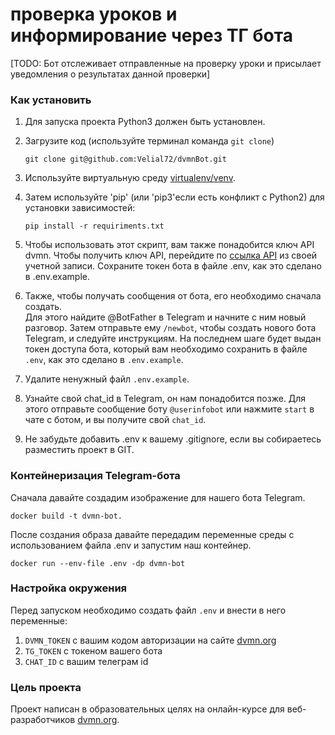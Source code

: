 # проверка уроков и информирование через ТГ бота

[TODO: Бот отслеживает отправленные на проверку уроки и присылает уведомления о результатах данной проверки]

### Как установить

1. Для запуска проекта Python3 должен быть установлен.

2. Загрузите код (используйте терминал команда `git clone`)
   ```console
   git clone git@github.com:Velial72/dvmnBot.git
   ```

3. Используйте виртуальную среду [virtualenv/venv](https://docs.python.org/3/library/venv.html).

4. Затем используйте 'pip' (или 'pip3'если есть конфликт с Python2) для установки зависимостей:

   ```
   pip install -r requiriments.txt
   ```
5. Чтобы использовать этот скрипт, вам также понадобится ключ API dvmn. Чтобы получить ключ API, перейдите по [ссылка API](https://dvmn.org/api/docs/) из своей учетной записи. Сохраните токен бота в файле .env, как это сделано в .env.example.

6. Также, чтобы получать сообщения от бота, его необходимо сначала создать.<br>
    Для этого найдите @BotFather в Telegram и начните с ним новый разговор. Затем отправьте ему `/newbot`, чтобы создать нового бота Telegram, и следуйте инструкциям. На последнем шаге будет выдан токен доступа бота, который вам необходимо сохранить в файле `.env`, как это сделано в `.env.example`.

7. Удалите ненужный файл `.env.example`.

8. Узнайте свой chat_id в Telegram, он нам понадобится позже. Для этого отправьте сообщение боту `@userinfobot` или нажмите `start` в чате с ботом, и вы получите свой `chat_id`.

9. Не забудьте добавить .env к вашему .gitignore, если вы собираетесь разместить проект в GIT.
### Контейнеризация Telegram-бота

Сначала давайте создадим изображение для нашего бота Telegram.
    
  ```console
  docker build -t dvmn-bot.
  ```
После создания образа давайте передадим переменные среды с использованием файла .env и запустим наш контейнер.
  ```
  docker run --env-file .env -dp dvmn-bot
  ```

### Настройка окружения

Перед запуском необходимо создать файл ```.env``` и внести в него переменные:
1. `DVMN_TOKEN` с вашим кодом авторизации на сайте [dvmn.org](https://dvmn.org/)
2. `TG_TOKEN` с токеном вашего бота
3. `CHAT_ID` с вашим телеграм id

### Цель проекта

Проект написан в образовательных целях на онлайн-курсе для веб-разработчиков [dvmn.org](https://dvmn.org/).

